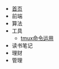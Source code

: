 <!--
 * @Author: MEIMINJUN077
 * @Date: 2021-08-14 16:13:31
-->

- [首页](/)
- 前端
- 算法
- 工具
  - [tmux命令运用](/04-工具/liunx/tmux.md)
- 读书笔记
- 理财
- 管理
